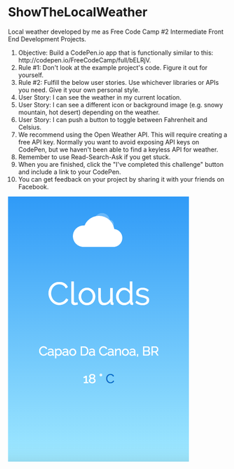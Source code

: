 # ShowTheLocalWeather
Local weather developed by me as Free Code Camp #2 Intermediate Front End Development Projects.

<ol>
  <li>Objective: Build a CodePen.io app that is functionally similar to this: http://codepen.io/FreeCodeCamp/full/bELRjV.</li>
  <li>Rule #1: Don't look at the example project's code. Figure it out for yourself.</li>
  <li>Rule #2: Fulfill the below user stories. Use whichever libraries or APIs you need. Give it your own personal style.</li>
  <li>User Story: I can see the weather in my current location.</li>
  <li>User Story: I can see a different icon or background image (e.g. snowy mountain, hot desert) depending on the weather.</li>
  <li>User Story: I can push a button to toggle between Fahrenheit and Celsius.</li>
  <li>We recommend using the Open Weather API. This will require creating a free API key. Normally you want to avoid exposing API keys on CodePen, but we haven't been able to find a keyless API for weather.</li>
  <li>Remember to use Read-Search-Ask if you get stuck.</li>
  <li>When you are finished, click the "I've completed this challenge" button and include a link to your CodePen.</li>
  <li>You can get feedback on your project by sharing it with your friends on Facebook.</li>
</ol>

<img src="page.pnd.png" />
